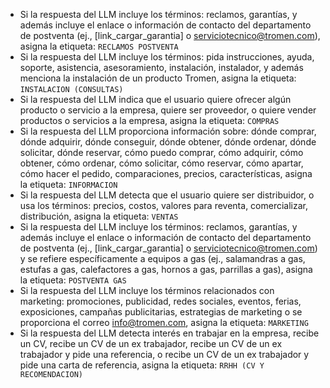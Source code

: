 - Si la respuesta del LLM incluye los términos: reclamos, garantías, y además incluye el enlace o información de contacto del departamento de postventa (ej., [link_cargar_garantia] o <serviciotecnico@tromen.com>), asigna la etiqueta:  `RECLAMOS POSTVENTA`
- Si la respuesta del LLM incluye los términos: pida instrucciones, ayuda, soporte, asistencia, asesoramiento, instalación, instalador, y además menciona la instalación de un producto Tromen, asigna la etiqueta: `INSTALACION (CONSULTAS)`
- Si la respuesta del LLM indica que el usuario quiere ofrecer algún producto o servicio a la empresa, quiere ser proveedor, o quiere vender productos o servicios a la empresa, asigna la etiqueta:  `COMPRAS`
- Si la respuesta del LLM proporciona información sobre: dónde comprar, dónde adquirir, dónde conseguir, dónde obtener, dónde ordenar, dónde solicitar, dónde reservar, cómo puedo comprar, cómo adquirir, cómo obtener, cómo ordenar, cómo solicitar, cómo reservar, cómo apartar, cómo hacer el pedido, comparaciones, precios, características, asigna la etiqueta: `INFORMACION`
- Si la respuesta del LLM detecta que el usuario quiere ser distribuidor, o usa los términos: precios, costos, valores para reventa, comercializar, distribución, asigna la etiqueta: `VENTAS`
- Si la respuesta del LLM incluye los términos: reclamos, garantías, y además incluye el enlace o información de contacto del departamento de postventa (ej., [link_cargar_garantia] o <serviciotecnico@tromen.com>) y se refiere específicamente a equipos a gas (ej., salamandras a gas, estufas a gas, calefactores a gas, hornos a gas, parrillas a gas), asigna la etiqueta: `POSTVENTA GAS`
- Si la respuesta del LLM incluye los términos relacionados con marketing: promociones, publicidad, redes sociales, eventos, ferias, exposiciones, campañas publicitarias, estrategias de marketing o se proporciona el correo <info@tromen.com>, asigna la etiqueta: `MARKETING`
- Si la respuesta del LLM detecta interés en trabajar en la empresa, recibe un CV, recibe un CV de un ex trabajador, recibe un CV de un ex trabajador y pide una referencia, o recibe un CV de un ex trabajador y pide una carta de referencia, asigna la etiqueta: `RRHH (CV Y RECOMENDACION)`
